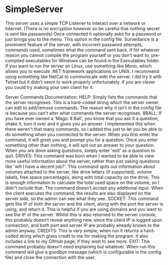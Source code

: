 # SimpleServer

This server uses a simple TCP Listener to interact over a network or Internet. (There is no encryption however so be careful that nothing secret is sent like passwords) Once connected it optionally asks for a password or just brings you to the menu. This option in the config file. 
Surveillance is a prominent feature of the server, with incorrect password attempts, commands used, sometimes what the command sent back.
If for whatever reason you cannot compile the program yourself or you don’t want to, pre-compiled executables for Windows can be found in the Executables folder. 
If you want to run the server on Linux, use something like Mono, which allows you to execute .NET framework applications on UNIX.
I recommend using something like NetCat to communicate with the server. I did try it with Telnet but it didn't seem to work properly unfortunately. If you are clever you could try making your own client for it.

Server Commands Documentation:
  HELP:
Simply lists the commands that the server recognises. This is a hard-coded string which the server owner can edit to add/remove commands. The reason why it isn't in the config file is because you can't alter what commands the server recognises.
  8BALL:
If you have ever owned a 'Magic 8 Ball', you know that you ask it a question, shake it, turn it over and it gives you an answer. I implemented this when there weren't that many commands, so I added this just to let you be able to do something when you connected to the server. When you first enter the command, it will greet you and prompt you for a question. Once you enter something other than nothing, it will spit out an answer to your question. When you are done asking questions, simply enter 'exit' as a question to quit.
  DRIVES:
This command was born when I wanted to be able to view more useful information about the server, rather than just asking questions like 'will I have a decent job?'. This command spits out information about volumes attached to the server, like drive letters (if supported), volume labels, free space percentages, along with total capacity on the drive. This is enough information to calculate the total used space on the volume, so I didn't include that. The command doesn't accept any additional input. When the client executes the command, the results are also displayed on the server side, so the admin can see what they see.
  SOCKET:
This command gets the IP of both the server and the client, along with the port the server is using, and return it. This is helpful if you are using domains and you want to see the IP of the server. Whilst this is also returned to the server console, this probably doesn’t reveal anything new, since the client IP is logged upon connection, and both port and server IP are probably already known to the admin anyway.
  CREDITS:
This is very simple; when run it returns a hard-coded string which gives credit to me for making the program. It also includes a link to my GitHub page, if they wish to see more.
  EXIT:
This command probably doesn’t need explaining but whatever. When run this command will give a goodbye message (which is configurable in the config file) and close the connection with the user.
